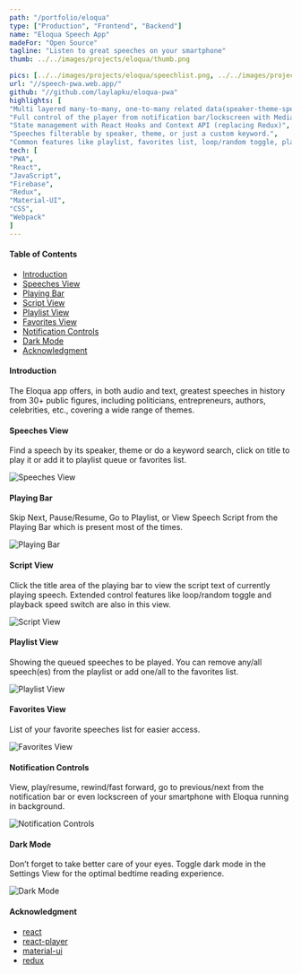 ```yaml
---
path: "/portfolio/eloqua"
type: ["Production", "Frontend", "Backend"]
name: "Eloqua Speech App"
madeFor: "Open Source"
tagline: "Listen to great speeches on your smartphone"
thumb: ../../images/projects/eloqua/thumb.png

pics: [../../images/projects/eloqua/speechlist.png, ../../images/projects/eloqua/speakerlist.png, ../../images/projects/eloqua/ctglist.png, ../../images/projects/eloqua/script.png]
url: "//speech-pwa.web.app/"
github: "//github.com/laylapku/eloqua-pwa"
highlights: [
"Multi layered many-to-many, one-to-many related data(speaker-theme-speech-text-audio) stored on Firebase Firestore for easier content updates.",
"Full control of the player from notification bar/lockscreen with Media Session API",
"State management with React Hooks and Context API (replacing Redux)",
"Speeches filterable by speaker, theme, or just a custom keyword.",
"Common features like playlist, favorites list, loop/random toggle, playback speed switch, dark mode"]
tech: [
"PWA",
"React",
"JavaScript",
"Firebase",
"Redux",
"Material-UI",
"CSS",
"Webpack"
]
---
```


#### Table of Contents

- [Introduction](#introduction)
- [Speeches View](#speeches-view)
- [Playing Bar](#playing-bar)
- [Script View](#script-view)
- [Playlist View](#playlist-view)
- [Favorites View](#favorites-view)
- [Notification Controls](#notification-controls)
- [Dark Mode](#dark-mode)
- [Acknowledgment](#acknowledgment)

#### Introduction

The Eloqua app offers, in both audio and text, greatest speeches in history from 30+ public figures, including politicians, entrepreneurs, authors, celebrities, etc., covering a wide range of themes.

#### Speeches View

Find a speech by its speaker, theme or do a keyword search, click on title to play it or add it to playlist queue or favorites list.

![Speeches View](../../images/projects/eloqua/speechlist.png "Speeches View")

#### Playing Bar

Skip Next, Pause/Resume, Go to Playlist, or View Speech Script from the Playing Bar which is present most of the times.

![Playing Bar](../../images/projects/eloqua/toolbar.png "Playing Bar")

#### Script View

Click the title area of the playing bar to view the script text of currently playing speech.
Extended control features like loop/random toggle and playback speed switch are also in this view.

![Script View](../../images/projects/eloqua/script.png "Script View")

#### Playlist View

Showing the queued speeches to be played.
You can remove any/all speech(es) from the playlist or add one/all to the favorites list.

![Playlist View](../../images/projects/eloqua/playlist.png "Playlist View")

#### Favorites View

List of your favorite speeches list for easier access.

![Favorites View](../../images/projects/eloqua/favorites.png "Favorites View")

#### Notification Controls

View, play/resume, rewind/fast forward, go to previous/next from the notification bar or even lockscreen of your smartphone with Eloqua running in background.

![Notification Controls](../../images/projects/eloqua/notification.png "Notification Controls")

#### Dark Mode

Don’t forget to take better care of your eyes. Toggle dark mode in the Settings View for the optimal bedtime reading experience.

![Dark Mode](../../images/projects/eloqua/dark-mode.png "Dark Mode")

#### Acknowledgment

- [react](https://github.com/facebook/react/)
- [react-player](https://github.com/CookPete/react-player)
- [material-ui](https://github.com/mui-org/material-ui)
- [redux](https://github.com/reduxjs/redux)
